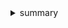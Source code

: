 <details><summary>summary</summary>
<blockquote>
<li>20210411 - sql, re</li>
<li>20210412 - sql(distinct, mod), re(\d number ,\w space ,\s almost word and upper ^ start $ end . every) </li>
<li>20210413 - sql(order by 1 : column1 기준, regexp 조건), re([^] 안에 ^는 not의 의미 ()은 그룹, .은 ()안에 쓰려면 \해야하나보다 | or, ? 0or1, * 0ormore {1,2} 1,2번 반복 {3,}은 3번이상) </li>
<li>20210414 - sql(right(Name,3) 오른쪽에서 3개 slice, from information_schema.tables : 어디서든 가능한 table. mysql 서버의 table이라고 공부했다. set @ var; 변수설정 ,repeat(str,num) str을 num만큼 반복 num에 @num:=@num-1 하고 했다. ), re(\b는 공간사이와 공간, (ok){3,}? ok 3번이상 쓰였는지) </li>
<li>20210415 - hackerrank 30days of code 1일차., sql (case when-then else end 다섯가지 사용, avg sum count round ceil replace(col,'str','replace'), count(*) 뜻은 행의 수 그래서 group by가 필요 할 수있다.) re( group ()와\1 사용 ) coding interview kit도 시작.</li>
<li>20210416 - sql(truncate 버리는건데 검색하면 테이블의 행을 버리라고 하고, 소수점을 버릴 수도 있다? 더 찾아보기. where between 깔끔하게 사용. 어떤식의 조건이 될때, select문을 다시 사용가능하다.), re(oo뒤에 o가 나오나? oo(?=o) 전방 negative (?!) 후방탐색 (?<=\$)[0-9.]+ $뒤에 숫자나오나? (?<!>)안나오나?) </li>
<li>20210417 - sql(group by , join , if(만족하면,yes,아니면 no) , re (html tag parser)</li>
<li>20210418 - re( html tag - sub와 re.I,re.S같은 태그들의 사용. ), sql (set @var;과 부정형조인 not exist - null처리에 대해 in과 다르다. exist는 true인지 false인지 먼저 확인 후 보여주기 때문에 null을 반환. mod(n,d) n을 d로 나눈 나머지)</li>
<li>20210419 - sql(manhattan distance - abs()),re(구간 사이가 아닌 단어들 속의 query를 찾는다. \B이용. \b는 구간사이</li>
<li>20210420 - sql(pow,sqrt),re(ipv4,ipv6 parsing) </li>
<li>20210421 - sql(pivot , case when 사용으로 했다. 문제 다시 풀어볼것.) re(email valid)</li>
<li>20210422 - sql(복습) re(group)</li>
<li>20210423 - sql(복습 regexp like 등) re(select 끝)</li>
<li>20210424 - sql(복습 case when then end sql은 접근할때 행으로 접근) re(복습)</li>
<li>20210425 - sql,re (복습)</li>
<li>20210426 - sql,re (복습)</li>
<li>20210427 - sql,re (복습)</li>
<li>20210428 - sql,re (복습)</li>
</blockquote>
</details>

